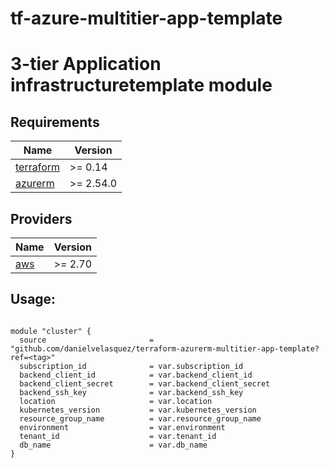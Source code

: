 # tf-azure-multitier-app-template
# 3-tier Application infrastructuretemplate module

## Requirements

| Name | Version |
|------|---------|
| <a name="requirement_terraform"></a> [terraform](#requirement\_terraform) | >= 0.14 |
| <a name="requirement_azurerm"></a> [azurerm](#requirement\_azurerm) | >= 2.54.0 |

## Providers

| Name | Version |
|------|---------|
| <a name="provider_aws"></a> [aws](#provider\_aws) | >= 2.70 |

## Usage:
~~~

module "cluster" {
  source                       = "github.com/danielvelasquez/terraform-azurerm-multitier-app-template?ref=<tag>"
  subscription_id              = var.subscription_id
  backend_client_id            = var.backend_client_id
  backend_client_secret        = var.backend_client_secret
  backend_ssh_key              = var.backend_ssh_key
  location                     = var.location
  kubernetes_version           = var.kubernetes_version
  resource_group_name          = var.resource_group_name
  environment                  = var.environment
  tenant_id                    = var.tenant_id 
  db_name                      = var.db_name
}

~~~